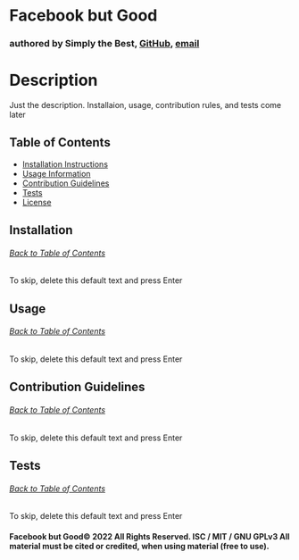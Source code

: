 # Facebook but Good
  ### authored by Simply the Best, [GitHub](https://github.com/coder4lyfe/),  [email](something@somewhere.yay)
  
  # Description 
  Just the description. Installaion, usage, contribution rules, and tests come later
  
  ## Table of Contents
  * [Installation Instructions](#Install)
  * [Usage Information](#Usage)
  * [Contribution Guidelines](#Contribution-Guidelines)
  * [Tests](#Tests)
  * [License](#License)

  ## Installation
  ###### [Back to Table of Contents](#Table-of-Contents)
  To skip, delete this default text and press Enter

  ## Usage
  ###### [Back to Table of Contents](#Table-of-Contents)
  To skip, delete this default text and press Enter

  ## Contribution Guidelines
  ###### [Back to Table of Contents](#Table-of-Contents)
  To skip, delete this default text and press Enter

  ## Tests
  ###### [Back to Table of Contents](#Table-of-Contents)
  To skip, delete this default text and press Enter

  #### Facebook but Good© 2022 All Rights Reserved.  ISC / MIT / GNU GPLv3 All material must be cited or credited, when using material (free to use).